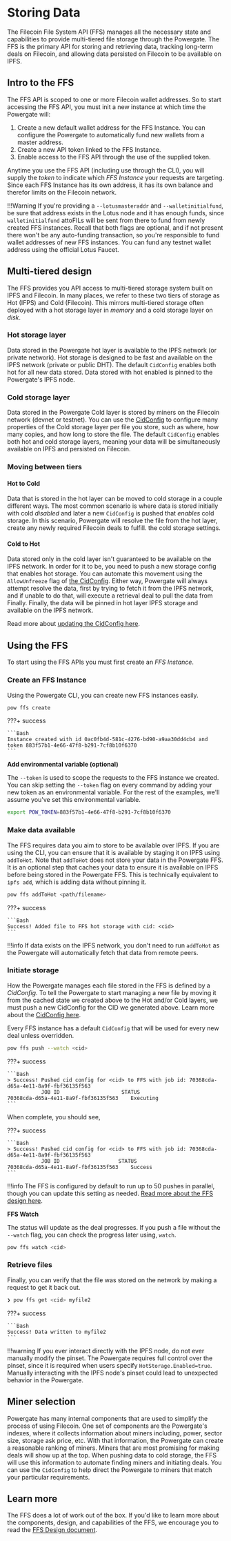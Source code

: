 # Storing Data

The Filecoin File System API (FFS) manages all the necessary state and capabilities to provide multi-tiered file storage through the Powergate. The FFS is the primary API for storing and retrieving data, tracking long-term deals on Filecoin, and allowing data persisted on Filecoin to be available on IPFS. 

## Intro to the FFS

The FFS API is scoped to one or more Filecoin wallet addresses. So to start accessing the FFS API, you must init a new instance at which time the Powergate will:

1. Create a new default wallet address for the FFS Instance. You can configure the Powergate to automatically fund new wallets from a master address.
2. Create a new API token linked to the FFS Instance.
3. Enable access to the FFS API through the use of the supplied token.

Anytime you use the FFS API (including use through the CLI), you will supply the _token_ to indicate which _FFS Instance_ your requests are targeting. Since each FFS Instance has its own address, it has its own balance and therefor limits on the Filecoin network.

!!!Warning
    If you're providing a `--lotusmasteraddr` and `--walletinitialfund`, be sure that address exists in the Lotus node and it has enough funds, since `walletinitialfund` attoFILs will be sent from there to fund from newly created FFS instances. Recall that both flags are optional, and if not present there won't be any auto-funding transaction, so you're responsible to fund wallet addresses of new FFS instances. You can fund any testnet wallet address using the official Lotus Faucet.

## Multi-tiered design

The FFS provides you API access to multi-tiered storage system built on IPFS and Filecoin. In many places, we refer to these two tiers of storage as Hot (IFPS) and Cold (Filecoin). This mirrors multi-tiered storage often deployed with a hot storage layer in _memory_ and a cold storage layer on _disk_.

### Hot storage layer

Data stored in the Powergate hot layer is available to the IPFS network (or private network). Hot storage is designed to be fast and available on the IPFS network (private or public DHT). The default `CidConfig` enables both hot for all new data stored. Data stored with hot enabled is pinned to the Powergate's IPFS node. 

### Cold storage layer

Data stored in the Powergate Cold layer is stored by miners on the Filecoin network (devnet or testnet). You can use the [CidConfig](cidconfig.md) to configure many properties of the Cold storage layer per file you store, such as where, how many copies, and how long to store the file. The default `CidConfig` enables both hot and cold storage layers, meaning your data will be simultaneously available on IPFS and persisted on Filecoin.

### Moving between tiers

#### Hot to Cold

Data that is stored in the hot layer can be moved to cold storage in a couple different ways. The most common scenario is where data is stored initially with cold *disabled* and later a new `CidConfig` is pushed that *enables* cold storage. In this scenario, Powergate will resolve the file from the hot layer, create any newly required Filecoin deals to fulfill. the cold storage settings.

#### Cold to Hot

Data stored only in the cold layer isn't guaranteed to be available on the IPFS network. In order for it to be, you need to push a new storage config that enables hot storage. You can automate this movement using the `AllowUnfreeze` flag of [the CidConfig](cidconfig.md). Either way, Powergate will always attempt resolve the data, first by trying to fetch it from the IPFS network, and if unable to do that, will execute a retrieval deal to pull the data from Finally. Finally, the data will be pinned in hot layer IPFS storage and available on the IPFS network.

Read more about [updating the CidConfig here](cidconfig.md).

## Using the FFS

To start using the FFS APIs you must first create an _FFS Instance_.

### Create an FFS Instance

Using the Powergate CLI, you can create new FFS instances easily.

```bash
pow ffs create
```

???+ success

    ```Bash
    Instance created with id 0ac0fb4d-581c-4276-bd90-a9aa30dd4cb4 and token 883f57b1-4e66-47f8-b291-7cf8b10f6370
    ```

**Add environmental variable (optional)**

The `--token` is used to scope the requests to the FFS instance we created. You can skip setting the `--token` flag on every command by adding your new token as an environmental variable. For the rest of the examples, we'll assume you've set this environmental variable.

```bash
export POW_TOKEN=883f57b1-4e66-47f8-b291-7cf8b10f6370
```

### Make data available

The FFS requires data you aim to store to be available over IPFS. If you are using the CLI, you can ensure that it is available by staging it on IPFS using `addToHot`. Note that `addToHot` does not store your data in the Powergate FFS. It is an optional step that caches your data to ensure it is available on IPFS before being stored in the Powergate FFS. This is technically equivalent to `ipfs add`, which is adding data without pinning it.

```bash
pow ffs addToHot <path/filename>
```

???+ success

    ```Bash
    Success! Added file to FFS hot storage with cid: <cid>
    ```

!!!info
    If data exists on the IPFS network, you don't need to run `addToHot` as the Powergate will automatically fetch that data from remote peers.

### Initiate storage

How the Powergate manages each file stored in the FFS is defined by a _CidConfig_. To tell the Powergate to start managing a new file by moving it from the cached state we created above to the Hot and/or Cold layers, we must push a new CidConfig for the CID we generated above. Learn more about the [CidConfig here](cidconfig.md).

Every FFS instance has a default `CidConfig` that will be used for every new deal unless overridden.

```bash
pow ffs push --watch <cid>
```

???+ success

    ```Bash
    > Success! Pushed cid config for <cid> to FFS with job id: 70368cda-d65a-4e11-8a9f-fbf36135f563
               JOB ID                	 STATUS    
    70368cda-d65a-4e11-8a9f-fbf36135f563	Executing
    ```

When complete, you should see,

???+ success

    ```Bash
    > Success! Pushed cid config for <cid> to FFS with job id: 70368cda-d65a-4e11-8a9f-fbf36135f563
               JOB ID                   STATUS
    70368cda-d65a-4e11-8a9f-fbf36135f563    Success
    ```

!!!info
    The FFS is configured by default to run up to 50 pushes in parallel, though you can update this setting as needed. [Read more about the FFS design here](https://github.com/textileio/powergate/blob/master/ffs/Design.md).

**FFS Watch**

The status will update as the deal progresses. If you push a file without the `--watch` flag, you can check the progress later using, `watch`.

```bash
pow ffs watch <cid>
```

### Retrieve files

Finally, you can verify that the file was stored on the network by making a request to get it back out. 

```bash
❯ pow ffs get <cid> myfile2
```

???+ success

    ```Bash
    Success! Data written to myfile2
    ```

!!!warning
    If you ever interact directly with the IPFS node, do not ever manually modify the pinset. The Powergate requires full control over the pinset, since it is required when users specify `HotStorage.Enabled=true`. Manually interacting with the IPFS node's pinset could lead to unexpected behavior in the Powergate.

## Miner selection

Powergate has many internal components that are used to simplify the process of using Filecoin. One set of components are the Powergate's indexes, where it collects information about miners including, power, sector size, storage ask price, etc. With that information, the Powergate can create a reasonable ranking of miners. Miners that are most promising for making deals will show up at the top. When pushing data to cold storage, the FFS will use this information to automate finding miners and initiating deals. You can use the `CidConfig` to help direct the Powergate to miners that match your particular requirements.

## Learn more

The FFS does a lot of work out of the box. If you'd like to learn more about the components, design, and capabilities of the FFS, we encourage you to read the [FFS Design document](https://github.com/textileio/powergate/blob/master/ffs/Design.md).
